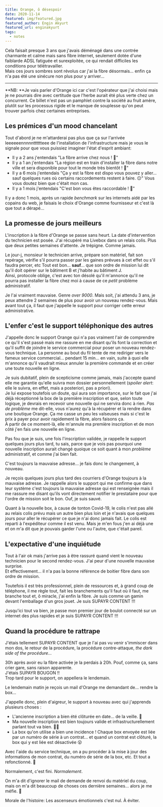 ```yaml
---
title: Orange, ô désespoir
date: 2020-11-14
featured: img/featured.jpg
featured_author: Engin Akyurt
featured_url: enginakyurt
tags:
  - notes
---
```


Cela faisait presque 3 ans que j'avais déménagé dans une contrée charmante et calme mais sans fibre internet, seulement dotée d'une faiblarde ADSL fatiguée et surexploitée, ce qui rendait difficiles les conditions pour télétravailler.  
Mais ces jours sombres sont révolus car j'ai la fibre désormais… enfin ça n'a pas été une sinécure non plus pour y arriver…

---

**NB: **Je vais parler d'Orange ici car c'est l'opérateur que j'ai choisi mais je ne pourrais dire avec certitude que l'herbe aurait été plus verte chez un concurrent. Ce billet n'est pas un pamphlet contre la société au fruit amère, plutôt sur les processus rigide et le manque de souplesse qu'on peut trouver parfois chez certaines entreprises.

## Les prémices d'un mood chancelant

Tout d'abord je ne m'attarderai pas plus que ça sur l'arrivée leeeeeennnnntttttteee de l'installation de l'infrastructure mais je vous le signale pour que vous puissiez imaginer l'état d'esprit ambiant:

- Il y a 2 ans j'entendais "La fibre arrive chez nous ! 🎉"
- Il y a 1 an j'entendais "La région est en train d'installer la fibre dans notre ville et sera disponible pour tout le monde très bientôt ! 🎉"
- Il y a 6 mois j'entendais "Ça y est la fibre est dispo vous pouvez y aller… sauf quelques rues où certains raccordements restent à faire. 😐" Vous vous doutez bien que c'était mon cas.
- Il y a 1 mois j'entendais "C'est bon vous êtes raccordable ! 🎉"

Il y a donc 1 mois, après un rapide _benchmark_ sur les internets aidé par les copains du web, je faisais le choix d'Orange comme fournisseur et c'est là que tout a dérapé…

## La promesse de jours meilleurs

L'inscription à la fibre d'Orange se passe sans heurt. La date d'intervention du technicien est posée. J'ai récupéré ma Livebox dans un relais colis. Plus que deux petites semaines d'attente. Je trépigne. Comme jamais.

Le jour-j, monsieur le technicien arrive, prépare son matériel, fait son repérage, vérifie s'il pourra passer par les gaines prévues à cet effet ou s'il faudra percer, etc
Tout est bon… **sauf**… que son ordre de mission lui dit qu'il doit opérer sur le bâtiment B et j'habite au bâtiment J.  
Ainsi, protocole oblige, c'est avec ton désolé qu'il m'annonce qu'il ne pourra pas installer la fibre chez moi à cause de ce _petit_ problème administratif.

Je l'ai vraiment mauvaise. Genre _over 9000_. Mais soit, j'ai attendu 3 ans, je peux attendre 2 semaines de plus pour avoir un nouveau rendez-vous. Mais avant tout ça, il faut que j'appelle le support pour corriger cette erreur administrative.

## L'enfer c'est le support téléphonique des autres

J'appelle donc le support Orange qui n'a pas vraiment l'air de comprendre ce qu'il s'est passé mais me rassure en me disant qu'ils font la correction et qu'il suffit de joindre le service commercial pour poser un nouveau rendez-vous technique. La personne au bout du fil tente de me rediriger vers le fameux service commercial… pendant 15 min… en vain, suite à quoi elle m'annonce qu'il vaudrait mieux annuler la première commande et en créer une toute nouvelle en ligne.

Je suis dubitatif, plein de scepticisme comme jamais, mais j'accepte quand elle me garantie qu'elle suivra mon dossier personnellement (_spoiler alert_: elle le suivra, en effet, mais a posteriori, pas a priori).  
Je lui expose toutefois un doute, qui aura son importance, sur le fait que j'ai déjà réceptionné la box de la première inscription et que, selon toute logique, je devrais en recevoir une nouvelle qui ne servira donc à rien.
_Pas de problème_ me dit-elle, vous n'aurez qu'à la récupérer et la rendre dans une boutique Orange. Ça me casse un peu les valseuses mais si c'est le prix à payer pour avoir rapidement la fibre, alors faisons ça.  
À partir de ce moment-là, elle m'annule ma première inscription et de mon côté j'en fais une nouvelle en ligne.

Pas fou que je suis, une fois l'inscription validée, je rappelle le support quelques jours plus tard, tu sais, parce que je vois pas pourquoi une nouvelle inscription aurait changé quoique ce soit quant à mon _problème_ administratif, et comme j'ai bien fait.

C'est toujours la mauvaise adresse… je fais donc le changement, à nouveau.

Je reçois quelques jours plus tard des courriers d'Orange toujours à la mauvaise adresse. Je rappelle alors le support qui me confirme que dans leur système c'est toujours la mauvaise adresse qui est renseignée mais il me rassure me disant qu'ils vont directement notifier le prestataire pour que l'ordre de mission soit le bon.
Ouf, je suis sauvé.

Quant à la nouvelle box, à cause de tonton Covid-19, le colis n'est pas allé au relais colis prévu mais un autre bien plus loin et je n'avais que quelques jours pour aller le récupérer ce que je n'ai donc jamais fait. Le colis est reparti à l'expéditeur comme il est venu. Mais je m'en fous j'en ai déjà une et on m'a dit que je pouvais garder l'une ou l'autre, que c'était pareil.

## L'expectative d'une inquiétude

Tout à l'air ok mais j'arrive pas à être rassuré quand vient le nouveau technicien pour le second rendez-vous. J'ai peur d'une nouvelle mauvaise surprise.  
Et effectivement… il n'a pas la bonne référence de boitier fibre dans son ordre de mission.

Toutefois il est très professionnel, plein de ressources et, à grand coup de téléphone, il me règle tout, fait les branchements qu'il faut où il faut, me branche tout et, ô miracle, j'ai enfin la fibre. Je suis comme un gamin devant l'emballage d'un gros jouet. Je suis SUPAYR CONTENT !!!

Jusqu'ici tout va bien, je passe mon premier jour de boulot connecté sur un internet des plus rapides et je suis SUPAYR CONTENT !!!

## Quand la procédure te rattrape

J'étais tellement SUPAYR CONTENT que je l'ai pas vu venir s'immiscer dans mon dos, le retour de la procédure, la procédure contre-attaque, _the dark side of the procédure…_

30h après avoir eu la fibre activée je la perdais à 20h. Pouf, comme ça, sans crier gare, sans raison apparente.  
J'étais SUPAYR BOUGON !!  
Trop tard pour le support, on appellera le lendemain.

Le lendemain matin je reçois un mail d'Orange me demandant de… rendre la box…

J'appelle donc, plein d'aigreur, le support à nouveau avec qui j'apprends plusieurs choses :

- L'ancienne inscription a bien été clôturée en date… de la veille. 🤔
- Ma nouvelle inscription est bien toujours valide et infrastructurellement parlant tout va bien. 🤷‍♂️
- La box qu'on utilise a bien une incidence ! Chaque box envoyée est liée par un numéro de série à un contrat… et quand un contrat est clôturé, la box qui y est liée est désactivée 😲

Avec l'aide du service technique, on a pu procéder à la mise à jour des informations de mon contrat, du numéro de série de la box, etc. Et tout a refonctionné. 🎉

Normalement, c'est fini. _Normalement_.

On m'a dit d'ignorer le mail de demande de renvoi du matériel du coup, mais on m'a dit beaucoup de choses ces dernière semaines… alors je me méfie. 🤨

Morale de l'histoire: Les ascenseurs émotionnels c'est nul. À éviter.
